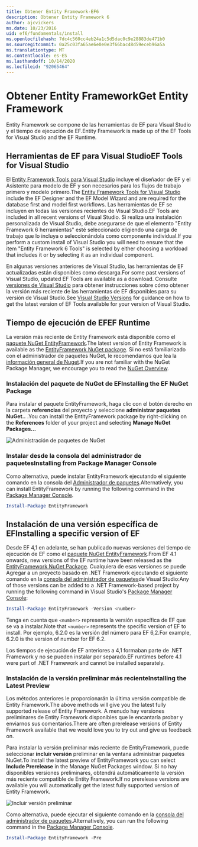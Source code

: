 ```yaml
---
title: Obtener Entity Framework-EF6
description: Obtener Entity Framework 6
author: ajcvickers
ms.date: 10/23/2016
uid: ef6/fundamentals/install
ms.openlocfilehash: 7dc4c560cc4eb24a1c5d5dac0c9e28883de471b0
ms.sourcegitcommit: 0a25c03fa65ae6e0e0e3f66bac48d59eceb96a5a
ms.translationtype: MT
ms.contentlocale: es-ES
ms.lasthandoff: 10/14/2020
ms.locfileid: "92065464"
---
```

# <a name="get-entity-framework"></a><span data-ttu-id="d0b79-103">Obtener Entity Framework</span><span class="sxs-lookup"><span data-stu-id="d0b79-103">Get Entity Framework</span></span>
<span data-ttu-id="d0b79-104">Entity Framework se compone de las herramientas de EF para Visual Studio y el tiempo de ejecución de EF.</span><span class="sxs-lookup"><span data-stu-id="d0b79-104">Entity Framework is made up of the EF Tools for Visual Studio and the EF Runtime.</span></span>

## <a name="ef-tools-for-visual-studio"></a><span data-ttu-id="d0b79-105">Herramientas de EF para Visual Studio</span><span class="sxs-lookup"><span data-stu-id="d0b79-105">EF Tools for Visual Studio</span></span>

<span data-ttu-id="d0b79-106">El [Entity Framework Tools para Visual Studio](/visualstudio/data-tools/entity-data-model-tools-in-visual-studio) incluye el diseñador de EF y el Asistente para modelo de EF y son necesarios para los flujos de trabajo primero y modelo primero.</span><span class="sxs-lookup"><span data-stu-id="d0b79-106">The [Entity Framework Tools for Visual Studio](/visualstudio/data-tools/entity-data-model-tools-in-visual-studio) include the EF Designer and the EF Model Wizard and are required for the database first and model first workflows.</span></span> <span data-ttu-id="d0b79-107">Las herramientas de EF se incluyen en todas las versiones recientes de Visual Studio.</span><span class="sxs-lookup"><span data-stu-id="d0b79-107">EF Tools are included in all recent versions of Visual Studio.</span></span> <span data-ttu-id="d0b79-108">Si realiza una instalación personalizada de Visual Studio, debe asegurarse de que el elemento "Entity Framework 6 herramientas" esté seleccionado eligiendo una carga de trabajo que lo incluya o seleccionándola como componente individual.</span><span class="sxs-lookup"><span data-stu-id="d0b79-108">If you perform a custom install of Visual Studio you will need to ensure that the item "Entity Framework 6 Tools" is selected by either choosing a workload that includes it or by selecting it as an individual component.</span></span>

<span data-ttu-id="d0b79-109">En algunas versiones anteriores de Visual Studio, las herramientas de EF actualizadas están disponibles como descarga.</span><span class="sxs-lookup"><span data-stu-id="d0b79-109">For some past versions of Visual Studio, updated EF Tools are available as a download.</span></span> <span data-ttu-id="d0b79-110">Consulte [versiones de Visual Studio](xref:ef6/what-is-new/visual-studio) para obtener instrucciones sobre cómo obtener la versión más reciente de las herramientas de EF disponibles para su versión de Visual Studio.</span><span class="sxs-lookup"><span data-stu-id="d0b79-110">See [Visual Studio Versions](xref:ef6/what-is-new/visual-studio) for guidance on how to get the latest version of EF Tools available for your version of Visual Studio.</span></span>

## <a name="ef-runtime"></a><span data-ttu-id="d0b79-111">Tiempo de ejecución de EF</span><span class="sxs-lookup"><span data-stu-id="d0b79-111">EF Runtime</span></span>

<span data-ttu-id="d0b79-112">La versión más reciente de Entity Framework está disponible como el [paquete NuGet EntityFramework](https://nuget.org/packages/EntityFramework/).</span><span class="sxs-lookup"><span data-stu-id="d0b79-112">The latest version of Entity Framework is available as the [EntityFramework NuGet package](https://nuget.org/packages/EntityFramework/).</span></span> <span data-ttu-id="d0b79-113">Si no está familiarizado con el administrador de paquetes NuGet, le recomendamos que lea la [información general de Nuget](/nuget/consume-packages/overview-and-workflow).</span><span class="sxs-lookup"><span data-stu-id="d0b79-113">If you are not familiar with the NuGet Package Manager, we encourage you to read the [NuGet Overview](/nuget/consume-packages/overview-and-workflow).</span></span>

### <a name="installing-the-ef-nuget-package"></a><span data-ttu-id="d0b79-114">Instalación del paquete de NuGet de EF</span><span class="sxs-lookup"><span data-stu-id="d0b79-114">Installing the EF NuGet Package</span></span>

<span data-ttu-id="d0b79-115">Para instalar el paquete EntityFramework, haga clic con el botón derecho en la carpeta **referencias** del proyecto y seleccione **administrar paquetes NuGet..** .</span><span class="sxs-lookup"><span data-stu-id="d0b79-115">You can install the EntityFramework package by right-clicking on the **References** folder of your project and selecting **Manage NuGet Packages…**</span></span>

![Administración de paquetes de NuGet](~/ef6/media/managenugetpackages.png)

### <a name="installing-from-package-manager-console"></a><span data-ttu-id="d0b79-117">Instalar desde la consola del administrador de paquetes</span><span class="sxs-lookup"><span data-stu-id="d0b79-117">Installing from Package Manager Console</span></span>

<span data-ttu-id="d0b79-118">Como alternativa, puede instalar EntityFramework ejecutando el siguiente comando en la consola del [Administrador de paquetes](https://docs.nuget.org/docs/start-here/using-the-package-manager-console).</span><span class="sxs-lookup"><span data-stu-id="d0b79-118">Alternatively, you can install EntityFramework by running the following command in the [Package Manager Console](https://docs.nuget.org/docs/start-here/using-the-package-manager-console).</span></span>

``` powershell
Install-Package EntityFramework
```

## <a name="installing-a-specific-version-of-ef"></a><span data-ttu-id="d0b79-119">Instalación de una versión específica de EF</span><span class="sxs-lookup"><span data-stu-id="d0b79-119">Installing a specific version of EF</span></span>

<span data-ttu-id="d0b79-120">Desde EF 4,1 en adelante, se han publicado nuevas versiones del tiempo de ejecución de EF como el [paquete NuGet EntityFramework](https://www.nuget.org/packages/EntityFramework/).</span><span class="sxs-lookup"><span data-stu-id="d0b79-120">From EF 4.1 onwards, new versions of the EF runtime have been released as the [EntityFramework NuGet Package](https://www.nuget.org/packages/EntityFramework/).</span></span> <span data-ttu-id="d0b79-121">Cualquiera de esas versiones se puede Agregar a un proyecto basado en .NET Framework ejecutando el siguiente comando en la [consola del administrador de paquetes](https://docs.nuget.org/docs/start-here/using-the-package-manager-console)de Visual Studio:</span><span class="sxs-lookup"><span data-stu-id="d0b79-121">Any of those versions can be added to a .NET Framework-based project by running the following command in Visual Studio's [Package Manager Console](https://docs.nuget.org/docs/start-here/using-the-package-manager-console):</span></span>

``` powershell
Install-Package EntityFramework -Version <number>
```

<span data-ttu-id="d0b79-122">Tenga en cuenta que `<number>` representa la versión específica de EF que se va a instalar.</span><span class="sxs-lookup"><span data-stu-id="d0b79-122">Note that `<number>` represents the specific version of EF to install.</span></span> <span data-ttu-id="d0b79-123">Por ejemplo, 6.2.0 es la versión del número para EF 6,2.</span><span class="sxs-lookup"><span data-stu-id="d0b79-123">For example, 6.2.0 is the version of number for EF 6.2.</span></span>   

<span data-ttu-id="d0b79-124">Los tiempos de ejecución de EF anteriores a 4,1 formaban parte de .NET Framework y no se pueden instalar por separado.</span><span class="sxs-lookup"><span data-stu-id="d0b79-124">EF runtimes before 4.1 were part of .NET Framework and cannot be installed separately.</span></span>

### <a name="installing-the-latest-preview"></a><span data-ttu-id="d0b79-125">Instalación de la versión preliminar más reciente</span><span class="sxs-lookup"><span data-stu-id="d0b79-125">Installing the Latest Preview</span></span>

<span data-ttu-id="d0b79-126">Los métodos anteriores le proporcionarán la última versión compatible de Entity Framework.</span><span class="sxs-lookup"><span data-stu-id="d0b79-126">The above methods will give you the latest fully supported release of Entity Framework.</span></span> <span data-ttu-id="d0b79-127">A menudo hay versiones preliminares de Entity Framework disponibles que le encantaría probar y enviarnos sus comentarios.</span><span class="sxs-lookup"><span data-stu-id="d0b79-127">There are often prerelease versions of Entity Framework available that we would love you to try out and give us feedback on.</span></span>

<span data-ttu-id="d0b79-128">Para instalar la versión preliminar más reciente de EntityFramework, puede seleccionar **incluir versión** preliminar en la ventana administrar paquetes NuGet.</span><span class="sxs-lookup"><span data-stu-id="d0b79-128">To install the latest preview of EntityFramework you can select **Include Prerelease** in the Manage NuGet Packages window.</span></span> <span data-ttu-id="d0b79-129">Si no hay disponibles versiones preliminares, obtendrá automáticamente la versión más reciente compatible de Entity Framework.</span><span class="sxs-lookup"><span data-stu-id="d0b79-129">If no prerelease versions are available you will automatically get the latest fully supported version of Entity Framework.</span></span>

![Incluir versión preliminar](~/ef6/media/includeprerelease.png)

<span data-ttu-id="d0b79-131">Como alternativa, puede ejecutar el siguiente comando en la [consola del administrador de paquetes](https://docs.nuget.org/docs/start-here/using-the-package-manager-console).</span><span class="sxs-lookup"><span data-stu-id="d0b79-131">Alternatively, you can run the following command in the [Package Manager Console](https://docs.nuget.org/docs/start-here/using-the-package-manager-console).</span></span>

``` powershell
Install-Package EntityFramework -Pre
```

